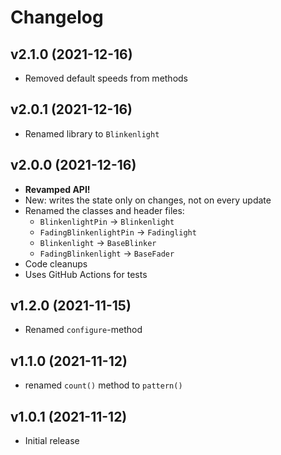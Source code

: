 # Changelog

## v2.1.0 (2021-12-16)

- Removed default speeds from methods

## v2.0.1 (2021-12-16)

- Renamed library to `Blinkenlight`

## v2.0.0 (2021-12-16)

- **Revamped API!**
- New: writes the state only on changes, not on every update
- Renamed the classes and header files:
  - `BlinkenlightPin` -> `Blinkenlight`
  - `FadingBlinkenlightPin` -> `Fadinglight`
  - `Blinkenlight` -> `BaseBlinker`
  - `FadingBlinkenlight` -> `BaseFader`
- Code cleanups
- Uses GitHub Actions for tests

## v1.2.0 (2021-11-15)

- Renamed `configure`-method

## v1.1.0 (2021-11-12)

- renamed `count()` method to `pattern()`

## v1.0.1 (2021-11-12)

- Initial release
